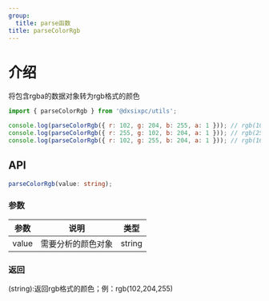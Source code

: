 ```yaml
---
group:
  title: parse函数
title: parseColorRgb
---
```


# 介绍

将包含rgba的数据对象转为rgb格式的颜色

```js
import { parseColorRgb } from '@dxsixpc/utils';

console.log(parseColorRgb({ r: 102, g: 204, b: 255, a: 1 })); // rgb(102,204,255);
console.log(parseColorRgb({ r: 255, g: 102, b: 204, a: 1 })); // rgb(255,102,204);
console.log(parseColorRgb({ r: 102, g: 255, b: 204, a: 1 })); // rgb(102,255,204);
```

## API

```typescript
parseColorRgb(value: string);
```

### 参数

| 参数  | 说明               | 类型   |
| ----- | ------------------ | ------ |
| value | 需要分析的颜色对象 | string |

### 返回

(string):返回rgb格式的颜色；例：rgb(102,204,255)
